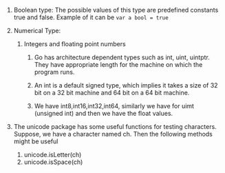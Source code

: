 1. Boolean type: The possible values of this type are predefined constants true and false. Example of it can be `var a bool = true`

2. Numerical Type:

    1. Integers and floating point numbers

        1. Go has architecture dependent types such as int, uint, uintptr. They have appropriate length for the machine on which the program runs.

        2. An int is a default signed type, which implies it takes a size of 32 bit on a 32 bit machine and 64 bit on a 64 bit machine. 

        3. We have int8,int16,int32,int64, similarly we have for uimt (unsigned int) and then we have the float values.
    
3. The unicode package has some useful functions for testing characters. Suppose, we have a character named ch. Then the following methods might be useful

    1. unicode.isLetter(ch)
    2. unicode.isSpace(ch)
        